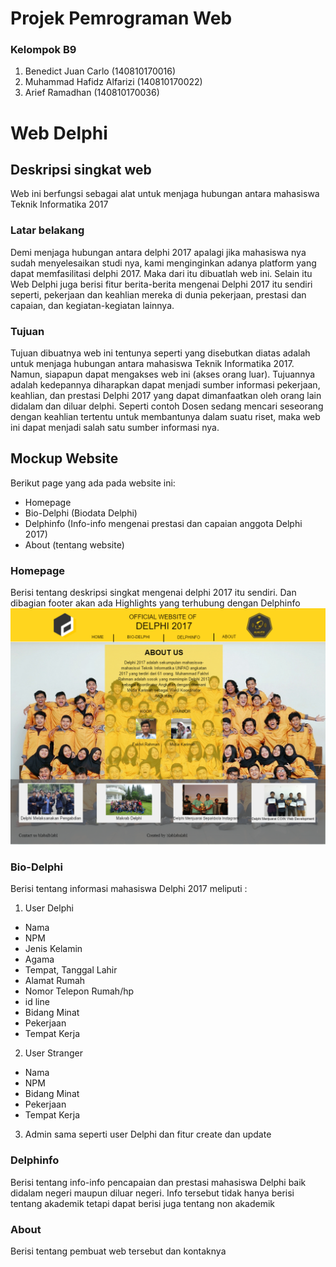 # Projek Pemrograman Web
### Kelompok B9
 1. Benedict Juan Carlo (140810170016)
 2. Muhammad Hafidz Alfarizi (140810170022)
 3. Arief Ramadhan (140810170036)
 
# Web Delphi

## Deskripsi singkat web
Web ini berfungsi sebagai alat untuk menjaga hubungan antara mahasiswa Teknik Informatika 2017

### Latar belakang
Demi menjaga hubungan antara delphi 2017 apalagi jika mahasiswa nya sudah menyelesaikan studi nya, kami menginginkan adanya platform yang dapat memfasilitasi
delphi 2017. Maka dari itu dibuatlah web ini. Selain itu Web Delphi juga berisi fitur berita-berita mengenai Delphi 2017 itu sendiri seperti, 
pekerjaan dan keahlian mereka di dunia pekerjaan, prestasi dan capaian, dan kegiatan-kegiatan lainnya.

### Tujuan
Tujuan dibuatnya web ini tentunya seperti yang disebutkan diatas adalah untuk menjaga hubungan antara mahasiswa Teknik Informatika 2017. 
Namun, siapapun dapat mengakses web ini (akses orang luar). Tujuannya adalah kedepannya diharapkan dapat menjadi sumber informasi pekerjaan, keahlian, dan prestasi Delphi 2017
yang dapat dimanfaatkan oleh orang lain didalam dan diluar delphi. Seperti contoh Dosen sedang mencari seseorang dengan keahlian tertentu
untuk membantunya dalam suatu riset, maka web ini dapat menjadi salah satu sumber informasi nya.

## Mockup Website
Berikut page yang ada pada website ini:
- Homepage
- Bio-Delphi (Biodata Delphi)
- Delphinfo (Info-info mengenai prestasi dan capaian anggota Delphi 2017)
- About (tentang website)

### Homepage
Berisi tentang deskripsi singkat mengenai delphi 2017 itu sendiri. Dan dibagian footer akan ada Highlights yang terhubung
dengan Delphinfo
![alt home](https://github.com/carlo264/Projek-Pemrograman-Web/blob/master/mockup/User/home_page.png)
      
### Bio-Delphi
Berisi tentang informasi mahasiswa Delphi 2017 meliputi :
1. User Delphi
- Nama
- NPM
- Jenis Kelamin
- Agama
- Tempat, Tanggal Lahir
- Alamat Rumah
- Nomor Telepon Rumah/hp
- id line
- Bidang Minat
- Pekerjaan
- Tempat Kerja
2. User Stranger
- Nama
- NPM
- Bidang Minat
- Pekerjaan
- Tempat Kerja
3. Admin
sama seperti user Delphi dan fitur create dan update
### Delphinfo
Berisi tentang info-info pencapaian dan prestasi mahasiswa Delphi baik didalam negeri maupun diluar negeri. Info tersebut tidak hanya
berisi tentang akademik tetapi dapat berisi juga tentang non akademik

### About
Berisi tentang pembuat web tersebut dan kontaknya
